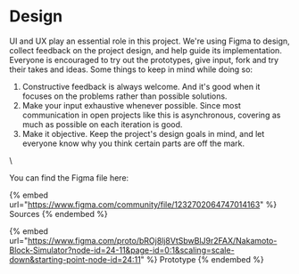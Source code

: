 # Design

UI and UX play an essential role in this project. We're using Figma to design, collect feedback on the project design, and help guide its implementation. Everyone is encouraged to try out the prototypes, give input, fork and try their takes and ideas. Some things to keep in mind while doing so:

1. Constructive feedback is always welcome. And it's good when it focuses on the problems rather than possible solutions.
2. Make your input exhaustive whenever possible. Since most communication in open projects like this is asynchronous, covering as much as possible on each iteration is good.
3. Make it objective. Keep the project's design goals in mind, and let everyone know why you think certain parts are off the mark.

\


You can find the Figma file here:

{% embed url="https://www.figma.com/community/file/1232702064747014163" %}
Sources
{% endembed %}

{% embed url="https://www.figma.com/proto/bROj8lj8VtSbwBlJ9r2FAX/Nakamoto-Block-Simulator?node-id=24-11&page-id=0:1&scaling=scale-down&starting-point-node-id=24:11" %}
Prototype
{% endembed %}
